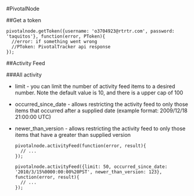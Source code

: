 #PivotalNode

##Get a token

    pivotalnode.getToken({username: 'o3704923@rtrtr.com', password: 'taquitos'}, function(error, PToken){
      //error: if something went wrong
      //PToken: PivotalTracker api response
    });

##Activity Feed

###All activity

- limit - you can limit the number of activity feed items to a desired number. Note the default value is 10, and there is a upper cap of 100
- occurred_since_date - allows restricting the activity feed to only those items that occurred after a supplied date (example format: 2009/12/18 21:00:00 UTC)
- newer_than_version - allows restricting the activity feed to only those items that have a greater than supplied version


      pivotalnode.activityFeed(function(error, result){
        // ...
      });

      pivotalnode.activityFeed({limit: 50, occurred_since_date: '2010/3/15%0000:00:00%20PST', newer_than_version: 123}, function(error, result){
        // ...
      });
    
